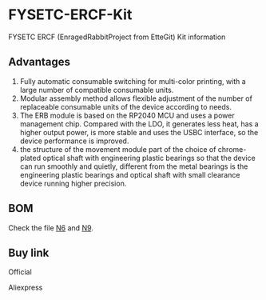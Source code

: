 # FYSETC-ERCF-Kit

FYSETC ERCF (EnragedRabbitProject from EtteGit) Kit information

## Advantages

1. Fully automatic consumable switching for multi-color printing, with a large number of compatible consumable units.
2. Modular assembly method allows flexible adjustment of the number of replaceable consumable units of the device according to needs.
3. The ERB module is based on the RP2040 MCU and uses a power management chip. Compared with the LDO, it generates less heat, has a higher output power, is more stable and uses the USBC interface, so the device performance is improved.
4. the structure of the movement module part of the choice of chrome-plated optical shaft with engineering plastic bearings so that the device can run smoothly and quietly, different from the metal bearings is the engineering plastic bearings and optical shaft with small clearance device running higher precision.

## BOM

Check the file [N6](https://github.com/FYSETC/FYSETC-ERCF-Kit/blob/main/BOM-N6.xlsx) and [N9](https://github.com/FYSETC/FYSETC-ERCF-Kit/blob/main/BOM-N9.xlsx).

## Buy link

Official

Aliexpress
